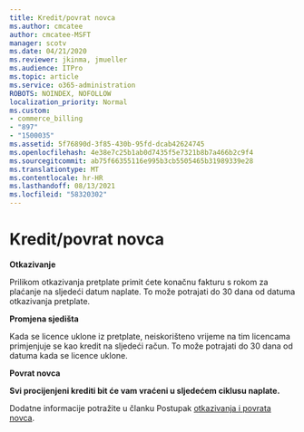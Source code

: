 ```yaml
---
title: Kredit/povrat novca
ms.author: cmcatee
author: cmcatee-MSFT
manager: scotv
ms.date: 04/21/2020
ms.reviewer: jkinma, jmueller
ms.audience: ITPro
ms.topic: article
ms.service: o365-administration
ROBOTS: NOINDEX, NOFOLLOW
localization_priority: Normal
ms.custom:
- commerce_billing
- "897"
- "1500035"
ms.assetid: 5f76890d-3f85-430b-95fd-dcab42624745
ms.openlocfilehash: 4e38e7c25b1ab0d7435f5e7321b8b7a466b2c9f4
ms.sourcegitcommit: ab75f66355116e995b3cb5505465b31989339e28
ms.translationtype: MT
ms.contentlocale: hr-HR
ms.lasthandoff: 08/13/2021
ms.locfileid: "58320302"
---
```

# <a name="creditrefund"></a>Kredit/povrat novca

**Otkazivanje**
  
Prilikom otkazivanja pretplate primit ćete konačnu fakturu s rokom za plaćanje na sljedeći datum naplate. To može potrajati do 30 dana od datuma otkazivanja pretplate.
  
**Promjena sjedišta**
  
Kada se licence uklone iz pretplate, neiskorišteno vrijeme na tim licencama primjenjuje se kao kredit na sljedeći račun. To može potrajati do 30 dana od datuma kada se licence uklone.

**Povrat novca**

**Svi procijenjeni krediti bit će vam vraćeni u sljedećem ciklusu naplate.**

Dodatne informacije potražite u članku Postupak [otkazivanja i povrata novca](https://docs.microsoft.com/microsoft-365/commerce/subscriptions/cancel-your-subscription). 
